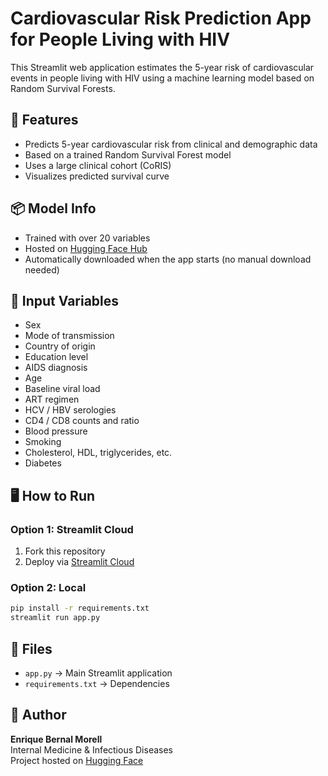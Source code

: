 # Cardiovascular Risk Prediction App for People Living with HIV

This Streamlit web application estimates the 5-year risk of cardiovascular events in people living with HIV using a machine learning model based on Random Survival Forests.

## 🚀 Features
- Predicts 5-year cardiovascular risk from clinical and demographic data
- Based on a trained Random Survival Forest model
- Uses a large clinical cohort (CoRIS)
- Visualizes predicted survival curve

## 📦 Model Info
- Trained with over 20 variables
- Hosted on [Hugging Face Hub](https://huggingface.co/ebmorell/cvd-risk-model)
- Automatically downloaded when the app starts (no manual download needed)

## 🧪 Input Variables
- Sex
- Mode of transmission
- Country of origin
- Education level
- AIDS diagnosis
- Age
- Baseline viral load
- ART regimen
- HCV / HBV serologies
- CD4 / CD8 counts and ratio
- Blood pressure
- Smoking
- Cholesterol, HDL, triglycerides, etc.
- Diabetes

## 🖥️ How to Run

### Option 1: Streamlit Cloud
1. Fork this repository
2. Deploy via [Streamlit Cloud](https://streamlit.io/cloud)

### Option 2: Local
```bash
pip install -r requirements.txt
streamlit run app.py
```

## 📁 Files
- `app.py` → Main Streamlit application
- `requirements.txt` → Dependencies

## 🤝 Author
**Enrique Bernal Morell**  
Internal Medicine & Infectious Diseases  
Project hosted on [Hugging Face](https://huggingface.co/ebmorell/cvd-risk-model)
